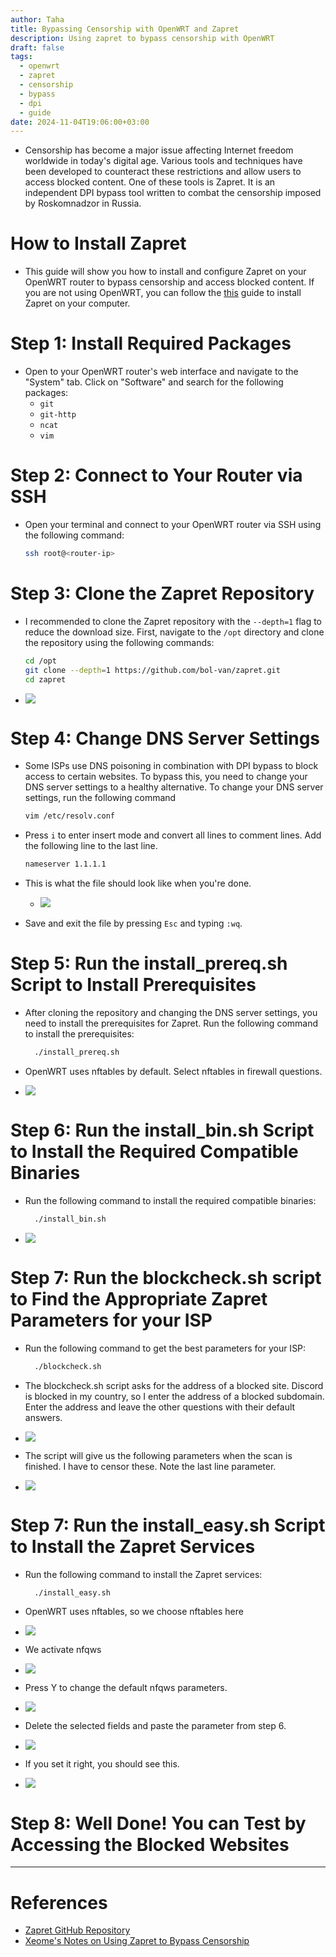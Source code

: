 ```yaml
---
author: Taha
title: Bypassing Censorship with OpenWRT and Zapret
description: Using zapret to bypass censorship with OpenWRT
draft: false
tags:
  - openwrt
  - zapret
  - censorship
  - bypass
  - dpi
  - guide
date: 2024-11-04T19:06:00+03:00
---
```


<!--more-->

- Censorship has become a major issue affecting Internet freedom worldwide in today's digital age. Various tools and techniques have been developed to counteract these restrictions and allow users to access blocked content. One of these tools is Zapret. It is an independent DPI bypass tool written to combat the censorship imposed by Roskomnadzor in Russia.

# How to Install Zapret

- This guide will show you how to install and configure Zapret on your OpenWRT router to bypass censorship and access blocked content. If you are not using OpenWRT, you can follow the [this](https://notes.xeome.dev/notes/Using-zapret-to-bypass-censorship) guide to install Zapret on your computer.

# Step 1: Install Required Packages

- Open to your OpenWRT router's web interface and navigate to the "System" tab. Click on "Software" and search for the following packages:
  - `git`
  - `git-http`
  - `ncat`
  - `vim`

# Step 2: Connect to Your Router via SSH

- Open your terminal and connect to your OpenWRT router via SSH using the following command:
  ```bash
  ssh root@<router-ip>
  ```

# Step 3: Clone the Zapret Repository

- I recommended to clone the Zapret repository with the `--depth=1` flag to reduce the download size. First, navigate to the `/opt` directory and clone the repository using the following commands:

  ```bash
  cd /opt
  git clone --depth=1 https://github.com/bol-van/zapret.git
  cd zapret
  ```

- ![](/assets/Pasted%20image%2020241104204129.png)

# Step 4: Change DNS Server Settings

- Some ISPs use DNS poisoning in combination with DPI bypass to block access to certain websites. To bypass this, you need to change your DNS server settings to a healthy alternative. To change your DNS server settings, run the following command

  ```bash
  vim /etc/resolv.conf
  ```

- Press `i` to enter insert mode and convert all lines to comment lines. Add the following line to the last line.

  ```bash
  nameserver 1.1.1.1
  ```

- This is what the file should look like when you're done.

  - ![](/assets/Pasted%20image%2020241104204207.png)

- Save and exit the file by pressing `Esc` and typing `:wq`.

# Step 5: Run the install_prereq.sh Script to Install Prerequisites

- After cloning the repository and changing the DNS server settings, you need to install the prerequisites for Zapret. Run the following command to install the prerequisites:

  ```bash
    ./install_prereq.sh
  ```

- OpenWRT uses nftables by default. Select nftables in firewall questions.
- ![](/assets/Pasted%20image%2020241104204411.png)

# Step 6: Run the install_bin.sh Script to Install the Required Compatible Binaries

- Run the following command to install the required compatible binaries:

  ```bash
    ./install_bin.sh
  ```

- ![](/assets/Pasted%20image%2020241104204218.png)

# Step 7: Run the blockcheck.sh script to Find the Appropriate Zapret Parameters for your ISP

- Run the following command to get the best parameters for your ISP:

  ```bash
    ./blockcheck.sh
  ```

- The blockcheck.sh script asks for the address of a blocked site. Discord is blocked in my country, so I enter the address of a blocked subdomain. Enter the address and leave the other questions with their default answers.

- ![](/assets/Pasted%20image%2020241104204234.png)

- The script will give us the following parameters when the scan is finished. I have to censor these. Note the last line parameter.
- ![](/assets/Pasted%20image%2020241104210017.png)

# Step 7: Run the install_easy.sh Script to Install the Zapret Services

- Run the following command to install the Zapret services:

  ```bash
    ./install_easy.sh
  ```

- OpenWRT uses nftables, so we choose nftables here
- ![](/assets/Pasted%20image%2020241104204300.png)
- We activate nfqws
- ![](/assets/Pasted%20image%2020241104204840.png)
- Press Y to change the default nfqws parameters.
- ![](/assets/Pasted%20image%2020241104204311.png)
- Delete the selected fields and paste the parameter from step 6.
- ![](/assets/Pasted%20image%2020241104204722.png)
- If you set it right, you should see this.
- ![](/assets/Pasted%20image%2020241104204317.png)

# Step 8: Well Done! You can Test by Accessing the Blocked Websites

---

# References

- [Zapret GitHub Repository](https://github.com/bol-van/zapret)
- [Xeome's Notes on Using Zapret to Bypass Censorship](https://notes.xeome.dev/notes/Using-zapret-to-bypass-censorship)

